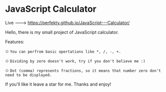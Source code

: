 # JavaScript Calculator
Live --->  https://perfekty.github.io/JavaScript---Calculator/

Hello,
there is my small project of JavaScript calculator.

Features:

✩ `You can perfrom basic opertations like *, /, -, +.`

✩ `Dividing by zero doesn't work, try if you don't believe me :)`

✩ `Dot (comma) represents fractions, so it means that number zero don't need to be displayed.`

If you'll like it leave a star for me.
Thanks and enjoy!

